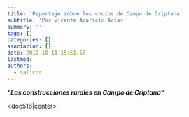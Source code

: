 ```yaml
---
title: 'Reportaje sobre los chozos de Campo de Criptana'
subtitle: 'Por Vicente Aparicio Arias'
summary: ''
tags: []
categories: []
asociacion: []
date: 2012-10-11 15:51:57
lastmod:
authors: 
  - salicor
---
```


***"Las construcciones rurales en Campo de Criptana"***

<doc516|center>